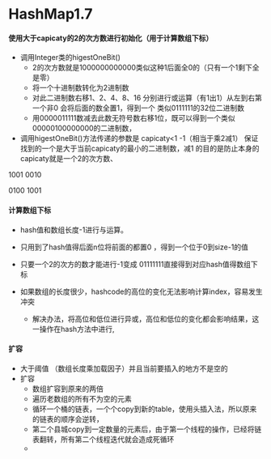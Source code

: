 # HashMap1.7

#### 使用大于capicaty的2的次方数进行初始化（用于计算数组下标）

+ 调用Integer类的higestOneBit()
  + 2的次方数就是1000000000000类似这种1后面全0的（只有一个1剩下全是零）
  + 将一个十进制数转化为2进制数
  + 对此二进制数右移1、2、4、8、16 分别进行或运算（有1出1）从左到右第一个非0 会将后面的数全置1，得到一个 类似0111111的32位二进制数
  + 用0000011111数减去此数无符号数右移1位，既可以得到一个类似00000100000000的二进制数，
+ 调用higestOneBit()方法传递的参数是 capicaty<1 -1（相当于乘2减1） 保证找到的一个是大于当前capicaty的最小的二进制数，减1 的目的是防止本身的capicaty就是一个2的次方数、

1001 0010

0100 1001

#### 计算数组下标

+ hash值和数组长度-1进行与运算。
+ 只用到了hash值得后面n位将前面的都置0 ，得到一个位于0到size-1的值
+ 只要一个2的次方的数才能进行-1变成 01111111直接得到对应hash值得数组下标

+ 如果数组的长度很少，hashcode的高位的变化无法影响计算index，容易发生冲突
  + 解决办法，将高位和低位进行异或，高位和低位的变化都会影响结果，这一操作在hash方法中进行,



#### 扩容

+ 大于阈值 （数组长度乘加载因子）并且当前要插入的地方不是空的
+ 扩容
  + 数组扩容到原来的两倍
  + 遍历老数组的所有不为空的元素
  + 循环一个桶的链表，一个个copy到新的table，使用头插入法，所以原来的链表的顺序会逆转，
  + 第二个县城copy到一定数量的元素后，由于第一个线程的操作，已经将链表翻转，所有第二个线程迭代就会造成死循环
  + 